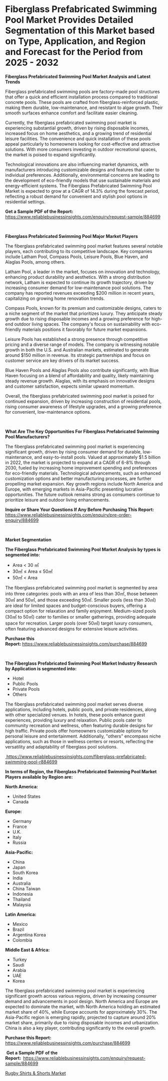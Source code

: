 <p><h1>Fiberglass Prefabricated Swimming Pool Market Provides Detailed Segmentation of this Market based on Type, Application, and Region and Forecast for the Period from 2025 - 2032</h1></p><p><strong>Fiberglass Prefabricated Swimming Pool Market Analysis and Latest Trends</strong></p>
<p><p>Fiberglass prefabricated swimming pools are factory-made pool structures that offer a quick and efficient installation process compared to traditional concrete pools. These pools are crafted from fiberglass-reinforced plastic, making them durable, low-maintenance, and resistant to algae growth. Their smooth surfaces enhance comfort and facilitate easier cleaning.</p><p>Currently, the fiberglass prefabricated swimming pool market is experiencing substantial growth, driven by rising disposable incomes, increased focus on home aesthetics, and a growing trend of residential leisure facilities. The convenience and quick installation of these pools appeal particularly to homeowners looking for cost-effective and attractive solutions. With more consumers investing in outdoor recreational spaces, the market is poised to expand significantly.</p><p>Technological innovations are also influencing market dynamics, with manufacturers introducing customizable designs and features that cater to individual preferences. Additionally, environmental concerns are leading to the development of eco-friendly models that use sustainable materials and energy-efficient systems. The Fiberglass Prefabricated Swimming Pool Market is expected to grow at a CAGR of 14.3% during the forecast period, reflecting a robust demand for convenient and stylish pool options in residential settings.</p></p>
<p><strong>Get a Sample PDF of the Report:&nbsp;</strong> <a href="https://www.reliablebusinessinsights.com/enquiry/request-sample/884699?utm_campaign=2220&utm_medium=2&utm_source=Github&utm_content=ia&utm_term=09022025&utm_id=fiberglass-prefabricated-swimming-pool">https://www.reliablebusinessinsights.com/enquiry/request-sample/884699</a></p>
<p>&nbsp;</p>
<p><strong>Fiberglass Prefabricated Swimming Pool Major Market Players</strong></p>
<p><p>The fiberglass prefabricated swimming pool market features several notable players, each contributing to its competitive landscape. Key companies include Latham Pool, Compass Pools, Leisure Pools, Blue Haven, and Alaglas Pools, among others. </p><p>Latham Pool, a leader in the market, focuses on innovation and technology, enhancing product durability and aesthetics. With a strong distribution network, Latham is expected to continue its growth trajectory, driven by increasing consumer demand for low-maintenance pool solutions. The company has reported revenues exceeding $200 million in recent years, capitalizing on growing home renovation trends.</p><p>Compass Pools, known for its premium and customizable designs, caters to a niche segment of the market that prioritizes luxury. They anticipate steady growth due to rising disposable incomes and a growing preference for high-end outdoor living spaces. The company's focus on sustainability with eco-friendly materials positions it favorably for future market expansions.</p><p>Leisure Pools has established a strong presence through competitive pricing and a diverse range of models. The company is witnessing notable growth in both the U.S. and Australian markets, estimated to generate around $150 million in revenue. Its strategic partnerships and focus on customer service are key drivers of its market success.</p><p>Blue Haven Pools and Alaglas Pools also contribute significantly, with Blue Haven focusing on a blend of affordability and quality, likely maintaining steady revenue growth. Alaglas, with its emphasis on innovative designs and customer satisfaction, expects similar upward momentum.</p><p>Overall, the fiberglass prefabricated swimming pool market is poised for continued expansion, driven by increasing construction of residential pools, rising consumer awareness of lifestyle upgrades, and a growing preference for convenient, low-maintenance options.</p></p>
<p>&nbsp;</p>
<p><strong>What Are The Key Opportunities For Fiberglass Prefabricated Swimming Pool Manufacturers?</strong></p>
<p><p>The fiberglass prefabricated swimming pool market is experiencing significant growth, driven by rising consumer demand for durable, low-maintenance, and easy-to-install pools. Valued at approximately $1.5 billion in 2022, the market is projected to expand at a CAGR of 6-8% through 2030, fueled by increasing home improvement spending and preferences for eco-friendly materials. Technological advancements, such as enhanced customization options and better manufacturing processes, are further propelling market expansion. Key growth regions include North America and Europe, with emerging markets in Asia-Pacific presenting lucrative opportunities. The future outlook remains strong as consumers continue to prioritize leisure and outdoor living enhancements.</p></p>
<p><strong>Inquire or Share Your Questions If Any Before Purchasing This Report:</strong> <a href="https://www.reliablebusinessinsights.com/enquiry/pre-order-enquiry/884699?utm_campaign=2220&utm_medium=2&utm_source=Github&utm_content=ia&utm_term=09022025&utm_id=fiberglass-prefabricated-swimming-pool">https://www.reliablebusinessinsights.com/enquiry/pre-order-enquiry/884699</a></p>
<p>&nbsp;</p>
<p><strong>Market Segmentation</strong></p>
<p><strong>The Fiberglass Prefabricated Swimming Pool Market Analysis by types is segmented into:</strong></p>
<p><ul><li>Area < 30 ㎡</li><li>30㎡ ≤ Area ≤ 50㎡</li><li>50㎡ < Area</li></ul></p>
<p><p>The fiberglass prefabricated swimming pool market is segmented by area into three categories: pools with an area of less than 30㎡, those between 30㎡ and 50㎡, and those exceeding 50㎡. Smaller pools (less than 30㎡) are ideal for limited spaces and budget-conscious buyers, offering a compact option for relaxation and family enjoyment. Medium-sized pools (30㎡ to 50㎡) cater to families or smaller gatherings, providing adequate space for recreation. Larger pools (over 50㎡) target luxury consumers, often featuring advanced designs for extensive leisure activities.</p></p>
<p><strong>Purchase this Report:&nbsp;</strong><a href="https://www.reliablebusinessinsights.com/purchase/884699?utm_campaign=2220&utm_medium=2&utm_source=Github&utm_content=ia&utm_term=09022025&utm_id=fiberglass-prefabricated-swimming-pool">https://www.reliablebusinessinsights.com/purchase/884699</a></p>
<p>&nbsp;</p>
<p><strong>The Fiberglass Prefabricated Swimming Pool Market Industry Research by Application is segmented into:</strong></p>
<p><ul><li>Hotel</li><li>Public Pools</li><li>Private Pools</li><li>Others</li></ul></p>
<p><p>The fiberglass prefabricated swimming pool market serves diverse applications, including hotels, public pools, and private residences, along with other specialized venues. In hotels, these pools enhance guest experiences, providing luxury and relaxation. Public pools cater to community recreation and wellness, often featuring durable designs for high traffic. Private pools offer homeowners customizable options for personal leisure and entertainment. Additionally, "others" encompass niche applications, such as those in wellness centers or resorts, reflecting the versatility and adaptability of fiberglass pool solutions.</p></p>
<p><a href="https://www.reliablebusinessinsights.com/fiberglass-prefabricated-swimming-pool-r884699?utm_campaign=2220&utm_medium=2&utm_source=Github&utm_content=ia&utm_term=09022025&utm_id=fiberglass-prefabricated-swimming-pool">&nbsp;https://www.reliablebusinessinsights.com/fiberglass-prefabricated-swimming-pool-r884699</a></p>
<p><strong>In terms of Region, the Fiberglass Prefabricated Swimming Pool Market Players available by Region are:</strong></p>
<p>
    <p> <strong> North America: </strong>
        <ul>
            <li>United States</li>
            <li>Canada</li>
        </ul>
        </p> 
    <p> <strong> Europe: </strong>
        <ul>
            <li>Germany</li>
            <li>France</li>
            <li>U.K.</li>
            <li>Italy</li>
            <li>Russia</li>
        </ul>
        </p> 
    <p> <strong> Asia-Pacific: </strong>
        <ul>
            <li>China</li>
            <li>Japan</li>
            <li>South Korea</li>
            <li>India</li>
            <li>Australia</li>
            <li>China Taiwan</li>
            <li>Indonesia</li>
            <li>Thailand</li>
            <li>Malaysia</li>
        </ul>
        </p> 
    <p> <strong> Latin America: </strong>
        <ul>
            <li>Mexico</li>
            <li>Brazil</li>
            <li>Argentina Korea</li>
            <li>Colombia</li>
        </ul>
        </p> 
    <p> <strong> Middle East & Africa: </strong>
        <ul>
            <li>Turkey</li>
            <li>Saudi</li>
            <li>Arabia</li>
            <li>UAE</li>
            <li>Korea</li>
        </ul>
    </p>
    </p>
<p><p>The fiberglass prefabricated swimming pool market is experiencing significant growth across various regions, driven by increasing consumer demand and advancements in pool design. North America and Europe are expected to dominate the market, with North America holding an estimated market share of 40%, while Europe accounts for approximately 30%. The Asia-Pacific region is emerging rapidly, projected to capture around 20% market share, primarily due to rising disposable incomes and urbanization. China is also a key player, contributing significantly to the overall growth.</p></p>
<p><strong>Purchase this Report: </strong><a href="https://www.reliablebusinessinsights.com/purchase/884699?utm_campaign=2220&utm_medium=2&utm_source=Github&utm_content=ia&utm_term=09022025&utm_id=fiberglass-prefabricated-swimming-pool">https://www.reliablebusinessinsights.com/purchase/884699</a></p>
<p>&nbsp;<strong>Get a Sample PDF of the Report:&nbsp;&nbsp;</strong><a href="https://www.reliablebusinessinsights.com/enquiry/request-sample/884699?utm_campaign=2220&utm_medium=2&utm_source=Github&utm_content=ia&utm_term=09022025&utm_id=fiberglass-prefabricated-swimming-pool">https://www.reliablebusinessinsights.com/enquiry/request-sample/884699</a></p>
<p><strong></strong></p>
<p><p><a href="https://github.com/norbeludie83/Market-Research-Report-List-1/blob/main/rugby-shirts-shorts-market.md?utm_campaign=2220&utm_medium=2&utm_source=Github&utm_content=ia&utm_term=09022025&utm_id=fiberglass-prefabricated-swimming-pool">Rugby Shirts & Shorts Market</a></p></p>